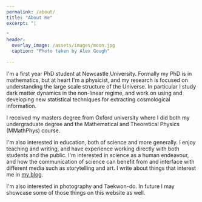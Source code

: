 ```yaml
---
permalink: /about/
title: "About me"
excerpt: "|

"
header:
  overlay_image: /assets/images/moon.jpg
  caption: "Photo taken by Alex Gough"

---
```

I'm a first year PhD student at Newcastle University. Formally my PhD is in mathematics, but at heart I'm a physicist, and my research is focused on understanding the large scale structure of the Universe. In particular I study dark matter dynamics in the non-linear regime, and work on using and developing new statistical techniques for extracting cosmological information.

I received my masters degree from Oxford university where I did both my undergraduate degree and the Mathematical and Theoretical Physics (MMathPhys) course.

I'm also interested in education, both of science and more generally. I enjoy teaching and writing, and have experience working directly with both students and the public. I'm interested in science as a human endeavour, and how the communication of science can benefit from and interface with different media such as storytelling and art. I write about things that interest me in [my blog](/recent/index.html).

I'm also interested in photography and Taekwon-do. In future I may showcase some of those things on this website as well.
